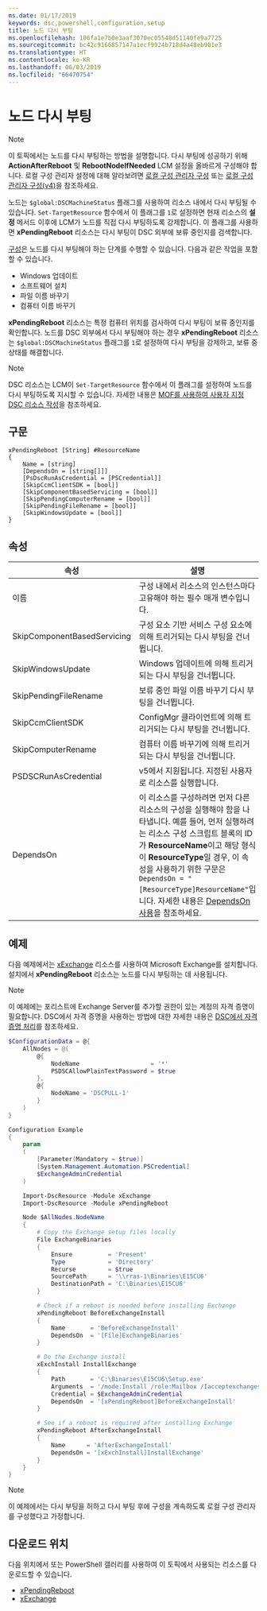 ```yaml
---
ms.date: 01/17/2019
keywords: dsc,powershell,configuration,setup
title: 노드 다시 부팅
ms.openlocfilehash: 106fa1e7b0e3aaf3070ec05548d51140fe9a7725
ms.sourcegitcommit: bc42c9166857147a1ecf9924b718d4a48eb901e3
ms.translationtype: HT
ms.contentlocale: ko-KR
ms.lasthandoff: 06/03/2019
ms.locfileid: "66470754"
---
```

# <a name="reboot-a-node"></a>노드 다시 부팅

> [!NOTE]
> 이 토픽에서는 노드를 다시 부팅하는 방법을 설명합니다. 다시 부팅에 성공하기 위해 **ActionAfterReboot** 및 **RebootNodeIfNeeded** LCM 설정을 올바르게 구성해야 합니다.
> 로컬 구성 관리자 설정에 대해 알라보려면 [로컬 구성 관리자 구성](../managing-nodes/metaConfig.md) 또는 [로컬 구성 관리자 구성(v4)](../managing-nodes/metaConfig4.md)을 참조하세요.

노드는 `$global:DSCMachineStatus` 플래그를 사용하여 리소스 내에서 다시 부팅될 수 있습니다. `Set-TargetResource` 함수에서 이 플래그를 `1`로 설정하면 현재 리소스의 **설정** 메서드 이후에 LCM가 노드를 직접 다시 부팅하도록 강제합니다. 이 플래그를 사용하면 **xPendingReboot** 리소스는 다시 부팅이 DSC 외부에 보류 중인지를 검색합니다.

[구성](configurations.md)은 노드를 다시 부팅해야 하는 단계를 수행할 수 있습니다. 다음과 같은 작업을 포함할 수 있습니다.

- Windows 업데이트
- 소프트웨어 설치
- 파일 이름 바꾸기
- 컴퓨터 이름 바꾸기

**xPendingReboot** 리소스는 특정 컴퓨터 위치를 검사하여 다시 부팅이 보류 중인지를 확인합니다. 노드를 DSC 외부에서 다시 부팅해야 하는 경우 **xPendingReboot** 리소스는 `$global:DSCMachineStatus` 플래그를 `1`로 설정하여 다시 부팅을 강제하고, 보류 중 상태를 해결합니다.

> [!NOTE]
> DSC 리소스는 LCM이 `Set-TargetResource` 함수에서 이 플래그를 설정하여 노드를 다시 부팅하도록 지시할 수 있습니다. 자세한 내용은 [MOF를 사용하여 사용자 지정 DSC 리소스 작성](../resources/authoringResourceMOF.md)을 참조하세요.

## <a name="syntax"></a>구문

```
xPendingReboot [String] #ResourceName
{
    Name = [string]
    [DependsOn = [string[]]]
    [PsDscRunAsCredential = [PSCredential]]
    [SkipCcmClientSDK = [bool]]
    [SkipComponentBasedServicing = [bool]]
    [SkipPendingComputerRename = [bool]]
    [SkipPendingFileRename = [bool]]
    [SkipWindowsUpdate = [bool]]
}
```

## <a name="properties"></a>속성

| 속성 | 설명 |
| --- | --- |
| 이름| 구성 내에서 리소스의 인스턴스마다 고유해야 하는 필수 매개 변수입니다.|
| SkipComponentBasedServicing | 구성 요소 기반 서비스 구성 요소에 의해 트리거되는 다시 부팅을 건너뜁니다. |
| SkipWindowsUpdate | Windows 업데이트에 의해 트리거되는 다시 부팅을 건너뜁니다.|
| SkipPendingFileRename | 보류 중인 파일 이름 바꾸기 다시 부팅을 건너뜁니다. |
| SkipCcmClientSDK | ConfigMgr 클라이언트에 의해 트리거되는 다시 부팅을 건너뜁니다. |
| SkipComputerRename | 컴퓨터 이름 바꾸기에 의해 트리거되는 다시 부팅을 건너뜁니다. |
| PSDSCRunAsCredential | v5에서 지원됩니다. 지정된 사용자로 리소스를 실행합니다. |
| DependsOn | 이 리소스를 구성하려면 먼저 다른 리소스의 구성을 실행해야 함을 나타냅니다. 예를 들어, 먼저 실행하려는 리소스 구성 스크립트 블록의 ID가 **ResourceName**이고 해당 형식이 **ResourceType**일 경우, 이 속성을 사용하기 위한 구문은 `DependsOn = "[ResourceType]ResourceName"`입니다. 자세한 내용은 [DependsOn 사용](resource-depends-on.md)을 참조하세요.|

## <a name="example"></a>예제

다음 예제에서는 [xExchange](https://github.com/PowerShell/xExchange) 리소스를 사용하여 Microsoft Exchange를 설치합니다.
설치에서 **xPendingReboot** 리소스는 노드를 다시 부팅하는 데 사용됩니다.

> [!NOTE]
> 이 예제에는 포리스트에 Exchange Server를 추가할 권한이 있는 계정의 자격 증명이 필요합니다. DSC에서 자격 증명을 사용하는 방법에 대한 자세한 내용은 [DSC에서 자격 증명 처리](../configurations/configDataCredentials.md)를 참조하세요.

```powershell
$ConfigurationData = @{
    AllNodes = @(
        @{
            NodeName                    = '*'
            PSDSCAllowPlainTextPassword = $true
        },
        @{
            NodeName = 'DSCPULL-1'
        }
    )
}

Configuration Example
{
    param
    (
        [Parameter(Mandatory = $true)]
        [System.Management.Automation.PSCredential]
        $ExchangeAdminCredential
    )

    Import-DscResource -Module xExchange
    Import-DscResource -Module xPendingReboot

    Node $AllNodes.NodeName
    {
        # Copy the Exchange setup files locally
        File ExchangeBinaries
        {
            Ensure          = 'Present'
            Type            = 'Directory'
            Recurse         = $true
            SourcePath      = '\\rras-1\Binaries\E15CU6'
            DestinationPath = 'C:\Binaries\E15CU6'
        }

        # Check if a reboot is needed before installing Exchange
        xPendingReboot BeforeExchangeInstall
        {
            Name       = 'BeforeExchangeInstall'
            DependsOn  = '[File]ExchangeBinaries'
        }

        # Do the Exchange install
        xExchInstall InstallExchange
        {
            Path       = 'C:\Binaries\E15CU6\Setup.exe'
            Arguments  = '/mode:Install /role:Mailbox /Iacceptexchangeserverlicenseterms'
            Credential = $ExchangeAdminCredential
            DependsOn  = '[xPendingReboot]BeforeExchangeInstall'
        }

        # See if a reboot is required after installing Exchange
        xPendingReboot AfterExchangeInstall
        {
            Name      = 'AfterExchangeInstall'
            DependsOn = '[xExchInstall]InstallExchange'
        }
    }
}
```

> [!NOTE]
> 이 예제에서는 다시 부팅을 허하고 다시 부팅 후에 구성을 계속하도록 로컬 구성 관리자를 구성했다고 가정합니다.

## <a name="where-to-download"></a>다운로드 위치

다음 위치에서 또는 PowerShell 갤러리를 사용하여 이 토픽에서 사용되는 리소스를 다운로드할 수 있습니다.

- [xPendingReboot](https://github.com/PowerShell/xPendingReboot)
- [xExchange](https://github.com/PowerShell/xExchange)

